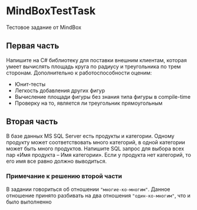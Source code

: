 # MindBoxTestTask
Тестовое задание от MindBox

## Первая часть
Напишите на C# библиотеку для поставки внешним клиентам, которая умеет вычислять площадь круга по радиусу и треугольника по трем сторонам.
Дополнительно к работоспособности оценим:

+ Юнит-тесты
+ Легкость добавления других фигур
+ Вычисление площади фигуры без знания типа фигуры в compile-time
+ Проверку на то, является ли треугольник прямоугольным

## Вторая часть
В базе данных MS SQL Server есть продукты и категории. Одному продукту может соответствовать много категорий, в одной категории может быть много продуктов.
Напишите SQL запрос для выбора всех пар «Имя продукта – Имя категории». Если у продукта нет категорий, то его имя все равно должно выводиться.

### Примечание к решению второй части
В задании говориться об отношении `"многие-ко-многим"`. Данное отношение принято разбивать на два отношения `"один-ко-многим"`, что и было выполненно

